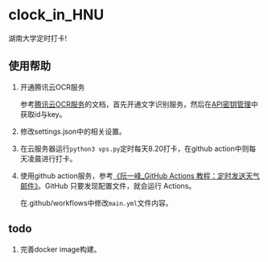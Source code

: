 # clock_in_HNU

湖南大学定时打卡!

## 使用帮助

1. 开通腾讯云OCR服务

   参考[腾讯云OCR服务](https://cloud.tencent.com/document/product/866/34681)的文档，首先开通文字识别服务，然后在[API密钥管理](https://console.cloud.tencent.com/capi)中获取id与key。

2. 修改settings.json中的相关设置。

3. 在云服务器运行`python3 vps.py`定时每天8.20打卡，在github action中则每天凌晨进行打卡。

4. 使用github action服务，参考[《阮一峰_GitHub Actions 教程：定时发送天气邮件》](http://www.ruanyifeng.com/blog/2019/12/github_actions.html)。GitHub 只要发现配置文件，就会运行 Actions。

   在.github/workflows中修改`main.yml`文件内容。

## todo

1. 完善docker image构建。
